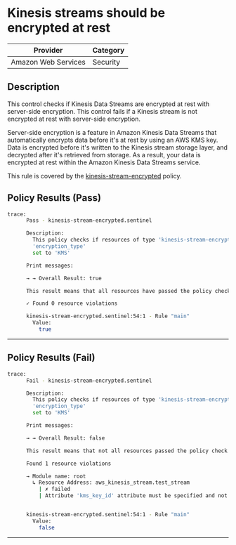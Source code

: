 # Kinesis streams should be encrypted at rest

| Provider            | Category |
|---------------------|----------|
| Amazon Web Services | Security |

## Description

This control checks if Kinesis Data Streams are encrypted at rest with server-side encryption. This control fails if a Kinesis stream is not encrypted at rest with server-side encryption.

Server-side encryption is a feature in Amazon Kinesis Data Streams that automatically encrypts data before it's at rest by using an AWS KMS key. Data is encrypted before it's written to the Kinesis stream storage layer, and decrypted after it's retrieved from storage. As a result, your data is encrypted at rest within the Amazon Kinesis Data Streams service.

This rule is covered by the [kinesis-stream-encrypted](https://github.com/hashicorp/policy-library-FSBP-Policy-Set-for-AWS-Terraform/blob/main/policies/kinesis/kinesis-stream-encrypted.sentinel) policy.

## Policy Results (Pass)
```bash
trace:
      Pass - kinesis-stream-encrypted.sentinel

      Description:
        This policy checks if resources of type 'kinesis-stream-encrypted' have the
        'encryption_type'
        set to 'KMS'

      Print messages:

      → → Overall Result: true

      This result means that all resources have passed the policy check for the policy kinesis-stream-encrypted.

      ✓ Found 0 resource violations

      kinesis-stream-encrypted.sentinel:54:1 - Rule "main"
        Value:
          true
```

---

## Policy Results (Fail)
```bash
trace:
      Fail - kinesis-stream-encrypted.sentinel

      Description:
        This policy checks if resources of type 'kinesis-stream-encrypted' have the
        'encryption_type'
        set to 'KMS'

      Print messages:

      → → Overall Result: false

      This result means that not all resources passed the policy check and the protected behavior is not allowed for the policy kinesis-stream-encrypted.

      Found 1 resource violations

      → Module name: root
        ↳ Resource Address: aws_kinesis_stream.test_stream
          | ✗ failed
          | Attribute 'kms_key_id' attribute must be specified and not empty, and 'encryption_type' must be set to 'KMS' for the AWS Kinesis Stream. Refer to https://docs.aws.amazon.com/securityhub/latest/userguide/kinesis-controls.html#kinesis-1 for more details.


      kinesis-stream-encrypted.sentinel:54:1 - Rule "main"
        Value:
          false
```

---